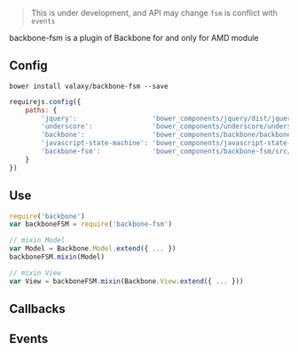 > This is under development, and API may change
> `fsm` is conflict with `events`

backbone-fsm is a plugin of Backbone for and only for AMD module

## Config
`bower install valaxy/backbone-fsm --save`

```javascript
requirejs.config({
    paths: {
        'jquery':                   'bower_components/jquery/dist/jquery.min',
        'underscore':               'bower_components/underscore/underscore-min',
        'backbone':                 'bower_components/backbone/backbone',
        'javascript-state-machine': 'bower_components/javascript-state-machine/state-machine',
        'backbone-fsm':             'bower_components/backbone-fsm/src/backbone-fsm'
    }
})

```

## Use
```javascript
require('backbone')
var backboneFSM = require('backbone-fsm')

// mixin Model
var Model = Backbone.Model.extend({ ... })
backboneFSM.mixin(Model)

// mixin View
var View = backboneFSM.mixin(Backbone.View.extend({ ... }))
```

## Callbacks

## Events